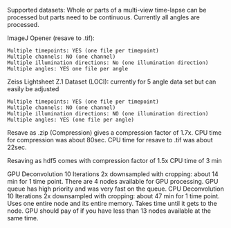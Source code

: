 Supported datasets: Whole or parts of a multi-view time-lapse can be processed but parts need to be continuous. Currently all angles are processed.

ImageJ Opener (resave to .tif):

    Multiple timepoints: YES (one file per timepoint)
    Multiple channels: NO (one channel)
    Multiple illumination directions: No (one illumination direction)
    Multiple angles: YES one file per angle

Zeiss Lightsheet Z.1 Dataset (LOCI): currently for 5 angle data set but can easily be adjusted

    Multiple timepoints: YES (one file per timepoint)
    Multiple channels: NO (one channel)
    Multiple illumination directions: NO (one illumination direction)
    Multiple angles: YES (one file per angle)

Resave as .zip (Compression) gives a compression factor of 1.7x.
CPU time for compression was about 80sec.
CPU time for resave to .tif was about 22sec.

Resaving as hdf5 comes with compression factor of 1.5x
CPU time of 3 min

GPU Deconvolution 10 Iterations 2x downsampled with cropping: about 14 min for 1 time point.
There are 4 nodes available for GPU processing. GPU queue has high priority and was very fast on the queue.
CPU Deconvolution 10 Iterations 2x downsampled with cropping: about 47 min for 1 time point.
Uses one entire node and its entire memory. Takes time until it gets to the node. GPU should pay of if you have less than 13 nodes available at the same time. 
